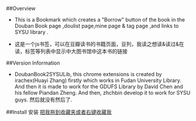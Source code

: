 ##Overview
* This is a Bookmark which creates a "Borrow" button of the book in the Douban Book page ,doulist page,mine page & tag  page  ,and links to SYSU library .

* 这是一个js书签，可以在豆瓣读书的书籍页面，豆列，我读之想读&读过&在读，标签等列表中显示中大图书馆中这本书的链接

##Version Information
* DoubanBook2SYSULib, this chrome extensions is created by irachex(Huayi Zhang) firstly which works in Fudan University Library. And then it is made to work for the GDUFS Library by David Chen and his fellow Piandan Zheng. And then, zhchbin develop it to work for SYSU guys. 然后就没有然后了.

##Install 安装
<a href='javascript:(function(){function g(a){var a="<a id=\"library_button\" href=\""+h.replace("{{data}}",a)+"\" style=\"float:left;display: inline-block;background: #33A057;border: 1px solid #2F7B4B;color: white;padding: 1px 10px;border-radius:3px;margin-right: 8px;\" target=\"_blank\">\u501f\u9605</a>",b=document.createElement("span");b.innerHTML=a;return b}function e(a,b,c){if(document.getElementsByClassName&&null==b&&null==c)return document.getElementsByClassName(a);for(var b=b||document,c=c||"*",d=[],b="*"===c&&b.all?
b.all:b.getElementsByTagName(c),c=b.length,a=a.replace(/\-/g,"\\-"),a=RegExp("(^|\\s)"+a+"(\\s|$)");0<=--c;)a.test(b[c].className)&&d.push(b[c]);return d}if(-1<navigator.appVersion.indexOf("MSIE 6"))return window.open("http://iqshu.com/Other/noIE6"),!1;var h="http://202.116.64.108:8991/F/?func=find-b&find_base=GWD01&find_code=WRD&request={{data}}",a=window.location.toString();if(-1!=a.indexOf("subject")){var a=document.getElementById("info"),c=a.getElementsByTagName("span").length,a=0<c?a.getElementsByTagName("span")[c-
1]:!1;a=-1!=a.innerHTML.indexOf("ISBN")?a.nextSibling.nodeValue:document.getElementById("mainpic").getElementsByTagName("img")[0].getAttribute("alt");document.getElementById("interest_sect_level").insertBefore(g(a),e("a_stars",document,"div")[0]);a=document.getElementById("library_button");if(a.click)a.click();else try{var b=document.createEvent("Event");b.initEvent("click",!0,!0);a.dispatchEvent(b)}catch(i){alert(i)}}else if(-1!=a.indexOf("mine")||-1!=a.indexOf("people")){c=e("list-s",document,"ul");
for(b=c.length-1;0<=b;b--)for(var f=c[b].getElementsByTagName("li"),d=f.length-1;0<=d;d--)a=f[d].getElementsByTagName("img")[0].getAttribute("alt"),a=g(a),a.getElementsByTagName("a")[0].style.cssText+=" float:none;",f[d].appendChild(a)}else if(-1!=a.indexOf("doulist")){c=e("article",document,"div")[0].getElementsByTagName("table");for(b=c.length-1;0<=b;b--)a=e("pl2",c[b],"div")[0].getElementsByTagName("a")[0].innerHTML,d=e("rr",c[b].getElementsByTagName("td")[1],"span")[0],f=c[b].getElementsByTagName("div")[1],
d?d.insertBefore(g(a),d.getElementsByTagName("a")[0]):(a=g(a),a.getElementsByTagName("a")[0].style.cssText+=" float:none;",f.appendChild(a))}else if(-1!=a.indexOf("tag")){c=document.getElementById("subject_list").getElementsByTagName("table");for(b=c.length-1;0<=b;b--)a=e("pl2",c[b],"div")[0].getElementsByTagName("a")[0].innerHTML.toLowerCase().split("<span")[0],d=e("rr",c[b].getElementsByTagName("td")[1],"span")[0],f=c[b].getElementsByTagName("div")[1],d?d.insertBefore(g(a),d.getElementsByTagName("a")[0]):
(a=g(a),a.getElementsByTagName("a")[0].style.cssText+=" float:none;",f.appendChild(a))}})();)'>把我拖到收藏夹或者右键收藏我</a>
